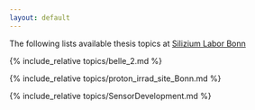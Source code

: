 ```yaml
---
layout: default
---
```


The following lists available thesis topics at [Silizium Labor Bonn](https://github.com/SiLab-Bonn)

{% include_relative topics/belle_2.md %}

{% include_relative topics/proton_irrad_site_Bonn.md %}

{% include_relative topics/SensorDevelopment.md %}
